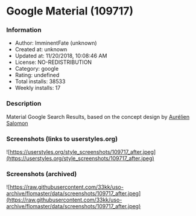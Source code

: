 # Google Material (109717)

### Information
- Author: ImminentFate (unknown)
- Created at: unknown
- Updated at: 11/20/2018, 10:08:46 AM
- License: NO-REDISTRIBUTION
- Category: google
- Rating: undefined
- Total installs: 38533
- Weekly installs: 17


### Description
Material Google Search Results, based on the concept design by <a href="https://dribbble.com/aureliensalomon">Aurélien Salomon</a>


### Screenshots (links to userstyles.org)
![https://userstyles.org/style_screenshots/109717_after.jpeg](https://userstyles.org/style_screenshots/109717_after.jpeg)


### Screenshots (archived)
![https://raw.githubusercontent.com/33kk/uso-archive/flomaster/data/screenshots/109717_after.jpeg](https://raw.githubusercontent.com/33kk/uso-archive/flomaster/data/screenshots/109717_after.jpeg)
